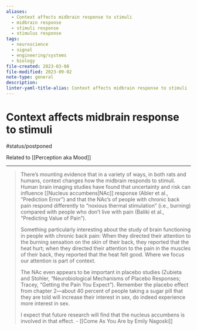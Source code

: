 ```yaml
---
aliases:
  - Context affects midbrain response to stimuli
  - midbrain response
  - stimuli response
  - stimulus response
tags:
  - neuroscience
  - signal
  - engineering/systems
  - biology
file-created: 2023-03-08
file-modified: 2023-09-02
note-type: general
description: 
linter-yaml-title-alias: Context affects midbrain response to stimuli
---
```


# Context affects midbrain response to stimuli

#status/postponed

Related to [[Perception aka Mood]]

---

> There’s mounting evidence that in a variety of ways, in both rats and humans, context changes how the midbrain responds to stimuli. Human brain imaging studies have found that uncertainty and risk can influence [[Nucleus accumbens|NAc]] response (Abler et al., “Prediction Error”) and that the NAc’s of people with chronic back pain respond differently to “noxious thermal stimulation” (i.e., burning) compared with people who don’t live with pain (Baliki et al., “Predicting Value of Pain”).
>
> Something particularly interesting about the study of brain functioning in people with chronic back pain: When they directed their attention to the burning sensation on the skin of their back, they reported that the heat hurt; when they directed their attention to the pain in the muscles of their back, they reported that the heat felt good. Where we focus our attention is part of context.
>
> The NAc even appears to be important in placebo studies (Zubieta and Stohler, “Neurobiological Mechanisms of Placebo Responses; Tracey, “Getting the Pain You Expect”). Remember the placebo effect from chapter 2—about 40 percent of people taking a sugar pill that they are told will increase their interest in sex, do indeed experience more interest in sex.
>
> I expect that future research will find that the nucleus accumbens is involved in that effect.
> \- [[Come As You Are by Emily Nagoski]]
